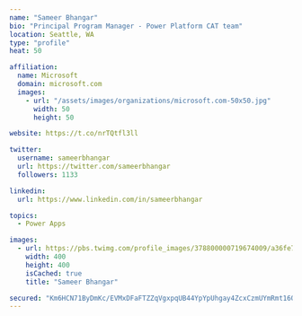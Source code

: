 ```yaml
---
name: "Sameer Bhangar"
bio: "Principal Program Manager - Power Platform CAT team"
location: Seattle, WA
type: "profile"
heat: 50

affiliation:
  name: Microsoft
  domain: microsoft.com
  images:
    - url: "/assets/images/organizations/microsoft.com-50x50.jpg"
      width: 50
      height: 50

website: https://t.co/nrTQtfl3ll

twitter:
  username: sameerbhangar
  url: https://twitter.com/sameerbhangar
  followers: 1133

linkedin:
  url: https://www.linkedin.com/in/sameerbhangar

topics:
  - Power Apps

images:
  - url: https://pbs.twimg.com/profile_images/378800000719674009/a36fe7ddfab1778b76e5793772e43798_400x400.jpeg
    width: 400
    height: 400
    isCached: true
    title: "Sameer Bhangar"

secured: "Km6HCN71ByDmKc/EVMxDFaFTZZqVgxpqUB44YpYpUhgay4ZcxCzmUYmRmt16Q0ekAAsZSiFW/gXlaL8gjS9SAXh5h4C52Z+zqV8uRAtC/B5tuDNCQF3h+qx9tl/vyQRYxX7J0Bbz9pJ9NhYYrZWdsC/C6K2lUih0E+/z3LmLrr2/qD1nP95wi13F2YDw5LUuEaPDBr49aUR18CL9fIn9OD12IZ3bvnrk0+yYTrLwsWNen3Kgfyiuqe2YztB0dFFrt7N0ObOHmmWgTGaEvo1jEqawVnSdgmWGwXoOmv6sBTmlOYh2/aNXczNWfaKC3o6/ndZ0melYrgayhH50Evbxf2P9R0pUiygnyeo94bj+bkH5o+BHIWV/On+ASLtNuzTU6CFvwuCOlTHfe0N4icvBHvrZ+M+ONX1Q7UaVBbWac/Q=;xjwPFDyHUbG9JiU1+hnHvw=="
---
```


